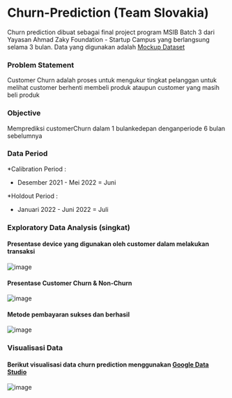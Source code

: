 # Churn-Prediction (Team Slovakia)
Churn prediction dibuat sebagai final project program MSIB Batch 3 dari Yayasan Ahmad Zaky Foundation - Startup Campus yang berlangsung selama 3 bulan.
Data yang digunakan adalah [Mockup Dataset](https://bit.ly/datasetFPDS)

### Problem Statement
Customer Churn adalah proses untuk mengukur tingkat pelanggan untuk melihat customer berhenti membeli produk ataupun customer yang masih beli produk

### Objective
Memprediksi customerChurn dalam 1 bulankedepan denganperiode 6 bulan sebelumnya

### Data Period
*Calibration Period :
- Desember 2021 - Mei 2022 = Juni

*Holdout Period :
- Januari 2022 - Juni 2022 = Juli

### Exploratory Data Analysis (singkat)
#### Presentase device yang digunakan oleh customer dalam melakukan transaksi 
![image](https://user-images.githubusercontent.com/82057016/216912732-329c244f-6d94-4b97-a6f9-59617841d2d0.png)
#### Presentase Customer Churn & Non-Churn 
![image](https://user-images.githubusercontent.com/82057016/216912528-fc6f7fc6-4653-4b80-bcbf-ee95490c7db7.png)
#### Metode pembayaran sukses dan berhasil 
![image](https://user-images.githubusercontent.com/82057016/216913117-b50e1520-e891-40bf-a706-ef7ac14ed8e6.png)



### Visualisasi Data
#### Berikut visualisasi data churn prediction menggunakan [Google Data Studio](https://lookerstudio.google.com/u/0/reporting/bc87dea6-0f03-429d-9408-1e1ee40099ee/page/KdO8C)

![image](https://user-images.githubusercontent.com/82057016/216866989-3deea2a8-25a9-4d1d-83ba-5263f922cdf3.png)
